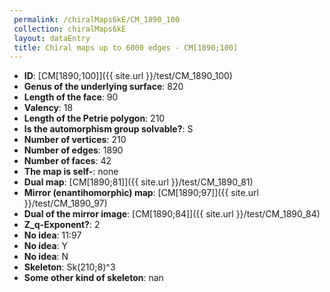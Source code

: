 ```yaml
--- 
 permalink: /chiralMaps6kE/CM_1890_100 
 collection: chiralMaps6kE
 layout: dataEntry
 title: Chiral maps up to 6000 edges - CM[1890;100]
---
```


- **ID**: [CM[1890;100]]({{ site.url }}/test/CM_1890_100)
- **Genus of the underlying surface**: 820
- **Length of the face**: 90
- **Valency**: 18
- **Length of the Petrie polygon**: 210
- **Is the automorphism group solvable?**: S
- **Number of vertices**: 210
- **Number of edges**: 1890
- **Number of faces**: 42
- **The map is self-**: none
- **Dual map**: [CM[1890;81]]({{ site.url }}/test/CM_1890_81)
- **Mirror (enantihomorphic) map**: [CM[1890;97]]({{ site.url }}/test/CM_1890_97)
- **Dual of the mirror image**: [CM[1890;84]]({{ site.url }}/test/CM_1890_84)
- **Z_q-Exponent?**: 2
- **No idea**:  11:97
- **No idea**: Y
- **No idea**: N
- **Skeleton**: Sk(210;8)^3
- **Some other kind of skeleton**: nan
